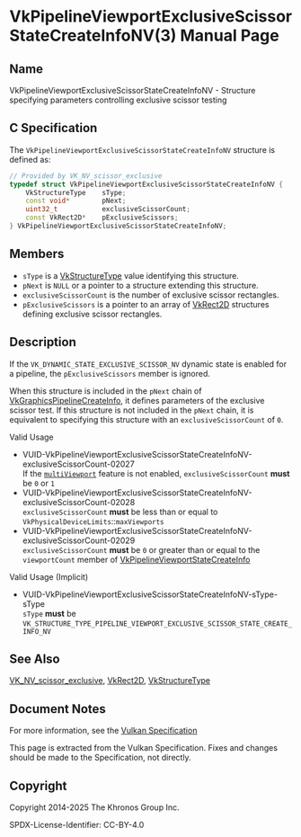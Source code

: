 # VkPipelineViewportExclusiveScissorStateCreateInfoNV(3) Manual Page

## Name

VkPipelineViewportExclusiveScissorStateCreateInfoNV - Structure specifying parameters controlling exclusive scissor testing



## [](#_c_specification)C Specification

The `VkPipelineViewportExclusiveScissorStateCreateInfoNV` structure is defined as:

```c++
// Provided by VK_NV_scissor_exclusive
typedef struct VkPipelineViewportExclusiveScissorStateCreateInfoNV {
    VkStructureType    sType;
    const void*        pNext;
    uint32_t           exclusiveScissorCount;
    const VkRect2D*    pExclusiveScissors;
} VkPipelineViewportExclusiveScissorStateCreateInfoNV;
```

## [](#_members)Members

- `sType` is a [VkStructureType](https://registry.khronos.org/vulkan/specs/latest/man/html/VkStructureType.html) value identifying this structure.
- `pNext` is `NULL` or a pointer to a structure extending this structure.
- `exclusiveScissorCount` is the number of exclusive scissor rectangles.
- `pExclusiveScissors` is a pointer to an array of [VkRect2D](https://registry.khronos.org/vulkan/specs/latest/man/html/VkRect2D.html) structures defining exclusive scissor rectangles.

## [](#_description)Description

If the `VK_DYNAMIC_STATE_EXCLUSIVE_SCISSOR_NV` dynamic state is enabled for a pipeline, the `pExclusiveScissors` member is ignored.

When this structure is included in the `pNext` chain of [VkGraphicsPipelineCreateInfo](https://registry.khronos.org/vulkan/specs/latest/man/html/VkGraphicsPipelineCreateInfo.html), it defines parameters of the exclusive scissor test. If this structure is not included in the `pNext` chain, it is equivalent to specifying this structure with an `exclusiveScissorCount` of `0`.

Valid Usage

- [](#VUID-VkPipelineViewportExclusiveScissorStateCreateInfoNV-exclusiveScissorCount-02027)VUID-VkPipelineViewportExclusiveScissorStateCreateInfoNV-exclusiveScissorCount-02027  
  If the [`multiViewport`](https://registry.khronos.org/vulkan/specs/latest/html/vkspec.html#features-multiViewport) feature is not enabled, `exclusiveScissorCount` **must** be `0` or `1`
- [](#VUID-VkPipelineViewportExclusiveScissorStateCreateInfoNV-exclusiveScissorCount-02028)VUID-VkPipelineViewportExclusiveScissorStateCreateInfoNV-exclusiveScissorCount-02028  
  `exclusiveScissorCount` **must** be less than or equal to `VkPhysicalDeviceLimits`::`maxViewports`
- [](#VUID-VkPipelineViewportExclusiveScissorStateCreateInfoNV-exclusiveScissorCount-02029)VUID-VkPipelineViewportExclusiveScissorStateCreateInfoNV-exclusiveScissorCount-02029  
  `exclusiveScissorCount` **must** be `0` or greater than or equal to the `viewportCount` member of [VkPipelineViewportStateCreateInfo](https://registry.khronos.org/vulkan/specs/latest/man/html/VkPipelineViewportStateCreateInfo.html)

Valid Usage (Implicit)

- [](#VUID-VkPipelineViewportExclusiveScissorStateCreateInfoNV-sType-sType)VUID-VkPipelineViewportExclusiveScissorStateCreateInfoNV-sType-sType  
  `sType` **must** be `VK_STRUCTURE_TYPE_PIPELINE_VIEWPORT_EXCLUSIVE_SCISSOR_STATE_CREATE_INFO_NV`

## [](#_see_also)See Also

[VK\_NV\_scissor\_exclusive](https://registry.khronos.org/vulkan/specs/latest/man/html/VK_NV_scissor_exclusive.html), [VkRect2D](https://registry.khronos.org/vulkan/specs/latest/man/html/VkRect2D.html), [VkStructureType](https://registry.khronos.org/vulkan/specs/latest/man/html/VkStructureType.html)

## [](#_document_notes)Document Notes

For more information, see the [Vulkan Specification](https://registry.khronos.org/vulkan/specs/latest/html/vkspec.html#VkPipelineViewportExclusiveScissorStateCreateInfoNV)

This page is extracted from the Vulkan Specification. Fixes and changes should be made to the Specification, not directly.

## [](#_copyright)Copyright

Copyright 2014-2025 The Khronos Group Inc.

SPDX-License-Identifier: CC-BY-4.0